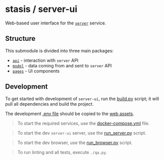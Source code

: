 # stasis / server-ui

Web-based user interface for the [`server`](../server) service.

## Structure

This submodule is divided into three main packages:

* [`api`](./lib/api) - interaction with `server` API
* [`model`](./lib/model) - data coming from and sent to `server` API
* [`pages`](./lib/pages) - UI components

## Development

To get started with development of `server-ui`, run the [build.py](./deployment/dev/build.py)
script; it will pull all dependencies and build the project.

The development [.env file](./deployment/dev/.env) should be copied to
the [web assets](./web/assets/).

> To start the required services, use the [docker-compose.yml](./deployment/dev/docker-compose.yml) file.

> To start the dev `server-ui` server, use the [run_server.py](./deployment/dev/run_server.py) script.

> To start the dev browser, use the [run_browser.py](./deployment/dev/run_browser.py) script.

> To run linting and all tests, execute `./qa.py`.
